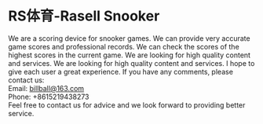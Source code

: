 # RS体育-Rasell Snooker
We are a scoring device for snooker games. We can provide very accurate game scores and professional records. We can check the scores of the highest scores in the current game. We are looking for high quality content and services. We are looking for high quality content and services. I hope to give each user a great experience. If you have any comments, please contact us:  
Email: billball@163.com  
Phone: +8615219438273  
Feel free to contact us for advice and we look forward to providing better service.
